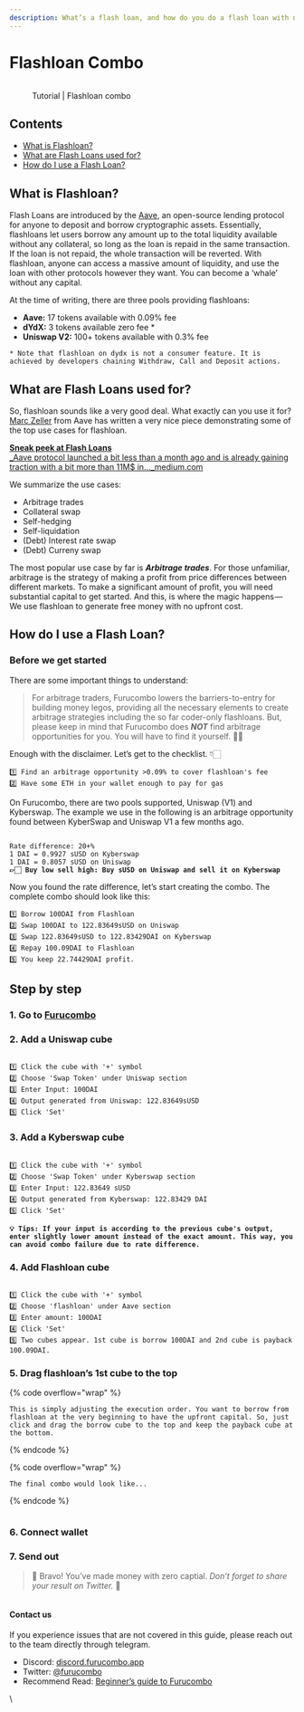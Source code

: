 ```yaml
---
description: What’s a flash loan, and how do you do a flash loan with no coding?
---
```


# Flashloan Combo

<figure><img src="https://cdn-images-1.medium.com/max/1440/0*TL8j_UTbbMcQQiNs" alt=""><figcaption><p>Tutorial | Flashloan combo</p></figcaption></figure>

## Contents

* [What is Flashloan?](flashloan-combo.md#what-is-flashloan)
* [What are Flash Loans used for?](flashloan-combo.md#what-are-flash-loans-used-for)
* [How do I use a Flash Loan?](flashloan-combo.md#how-do-i-use-a-flash-loan)

## **What is Flashloan?**

Flash Loans are introduced by the [Aave](https://app.aave.com/home), an open-source lending protocol for anyone to deposit and borrow cryptographic assets. Essentially, flashloans let users borrow any amount up to the total liquidity available without any collateral, so long as the loan is repaid in the same transaction. If the loan is not repaid, the whole transaction will be reverted. With flashloan, anyone can access a massive amount of liquidity, and use the loan with other protocols however they want. You can become a ‘whale’ without any capital.

At the time of writing, there are three pools providing flashloans:

* **Aave:** 17 tokens available with 0.09% fee
* **dYdX:** 3 tokens available zero fee \*
* **Uniswap V2:** 100+ tokens available with 0.3% fee

```
* Note that flashloan on dydx is not a consumer feature. It is achieved by developers chaining Withdraw, Call and Deposit actions.
```

## What are Flash Loans used for?

So, flashloan sounds like a very good deal. What exactly can you use it for? [Marc Zeller](https://twitter.com/lemiscate) from Aave has written a very nice piece demonstrating some of the top use cases for flashloan.

[**Sneak peek at Flash Loans**\
_Aave protocol launched a bit less than a month ago and is already gaining traction with a bit more than 11M$ in…_medium.com](https://medium.com/aave/sneak-peek-at-flash-loans-f2b28a394d62)

We summarize the use cases:

* Arbitrage trades
* Collateral swap
* Self-hedging
* Self-liquidation
* (Debt) Interest rate swap
* (Debt) Curreny swap

The most popular use case by far is _**Arbitrage trades**_. For those unfamiliar, arbitrage is the strategy of making a profit from price differences between different markets. To make a significant amount of profit, you will need substantial capital to get started. And this, is where the magic happens — We use flashloan to generate free money with no upfront cost.

## How do I use a Flash Loan?

### **Before we get started**

There are some important things to understand:

> For arbitrage traders, Furucombo lowers the barriers-to-entry for building money legos, providing all the necessary elements to create arbitrage strategies including the so far coder-only flashloans. But, please keep in mind that Furucombo does _**NOT**_ find arbitrage opportunities for you. You will have to find it yourself. ✊🏻

Enough with the disclaimer. Let’s get to the checklist. 👇🏻

```
1️⃣ Find an arbitrage opportunity >0.09% to cover flashloan's fee
2️⃣ Have some ETH in your wallet enough to pay for gas
```

On Furucombo, there are two pools supported, Uniswap (V1) and Kyberswap. The example we use in the following is an arbitrage opportunity found between KyberSwap and Uniswap V1 a few months ago.

<figure><img src="https://cdn-images-1.medium.com/max/1440/1*Y1JOUlV7boLecbi9YRmpBA.png" alt=""><figcaption></figcaption></figure>

<pre><code>Rate difference: 20+%
1 DAI = 0.9927 sUSD on Kyberswap
1 DAI = 0.8057 sUSD on Uniswap
<strong>👉🏻 Buy low sell high: Buy sUSD on Uniswap and sell it on Kyberswap
</strong></code></pre>

Now you found the rate difference, let’s start creating the combo. The complete combo should look like this:

```
1️⃣ Borrow 100DAI from Flashloan
2️⃣ Swap 100DAI to 122.83649sUSD on Uniswap
3️⃣ Swap 122.83649sUSD to 122.83429DAI on Kyberswap
4️⃣ Repay 100.09DAI to Flashloan
5️⃣ You keep 22.74429DAI profit.
```

## **Step by step**

### 1. Go to [Furucombo](https://furucombo.app/)

### 2. Add a Uniswap cube

<figure><img src="https://cdn-images-1.medium.com/max/1440/1*8l3EqTp3Tk4D9v8OS4ceuA.png" alt=""><figcaption></figcaption></figure>

```
1️⃣ Click the cube with '+' symbol 
2️⃣ Choose 'Swap Token' under Uniswap section
3️⃣ Enter Input: 100DAI
4️⃣ Output generated from Uniswap: 122.83649sUSD
5️⃣ Click 'Set'
```

### 3. Add a Kyberswap cube

<figure><img src="https://cdn-images-1.medium.com/max/1440/1*e-v-jWbGEs_-znXgxybVKA.png" alt=""><figcaption></figcaption></figure>

```
1️⃣ Click the cube with '+' symbol 
2️⃣ Choose 'Swap Token' under Kyberswap section
3️⃣ Enter Input: 122.83649 sUSD
4️⃣ Output generated from Kyberswap: 122.83429 DAI
5️⃣ Click 'Set'
```

<pre data-overflow="wrap"><code><strong>💡 Tips: If your input is according to the previous cube's output, enter slightly lower amount instead of the exact amount. This way, you can avoid combo failure due to rate difference. 
</strong></code></pre>

### 4. Add Flashloan cube

<figure><img src="https://cdn-images-1.medium.com/max/1440/1*F_b0egiieYC7ddH68hiDJw.png" alt=""><figcaption></figcaption></figure>

```
1️⃣ Click the cube with '+' symbol 
2️⃣ Choose 'flashloan' under Aave section
3️⃣ Enter amount: 100DAI
4️⃣ Click 'Set'
5️⃣ Two cubes appear. 1st cube is borrow 100DAI and 2nd cube is payback 100.09DAI.
```

### 5. Drag flashloan’s 1st cube to the top

{% code overflow="wrap" %}
```
This is simply adjusting the execution order. You want to borrow from flashloan at the very beginning to have the upfront capital. So, just click and drag the borrow cube to the top and keep the payback cube at the bottom.
```
{% endcode %}

{% code overflow="wrap" %}
```
The final combo would look like...
```
{% endcode %}

<figure><img src="https://cdn-images-1.medium.com/max/1440/1*xJR5X5GnVNelOFB6GlKBvA.png" alt=""><figcaption></figcaption></figure>

### 6. Connect wallet

### 7. Send out

> 🎉 Bravo! You’ve made money with zero captial. _Don’t forget to share your result on Twitter._ 🎉

<figure><img src="https://cdn-images-1.medium.com/max/1440/0*Kfym6hUWLOi4tXxA" alt=""><figcaption></figcaption></figure>

#### Contact us

If you experience issues that are not covered in this guide, please reach out to the team directly through telegram.

* Discord: [discord.furucombo.app](https://discord.furucombo.app/)
* Twitter: [@furucombo](https://twitter.com/furucombo)
* Recommend Read: [Beginner’s guide to Furucombo](https://tutorial.furucombo.app/getting-started/beginners-guide)

\

